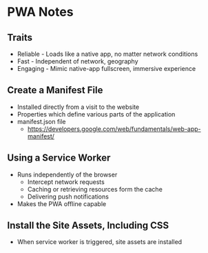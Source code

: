 # PWA Notes

## Traits
* Reliable - Loads like a native app, no matter network conditions
* Fast - Independent of network, geography
* Engaging - Mimic native-app fullscreen, immersive experience

## Create a Manifest File
* Installed directly from a visit to the website
* Properties which define various parts of the application
* manifest.json file
  * https://developers.google.com/web/fundamentals/web-app-manifest/

## Using a Service Worker
* Runs independently of the browser
  * Intercept network requests
  * Caching or retrieving resources form the cache
  * Delivering push notifications
* Makes the PWA offline capable

## Install the Site Assets, Including CSS
* When service worker is triggered, site assets are installed
